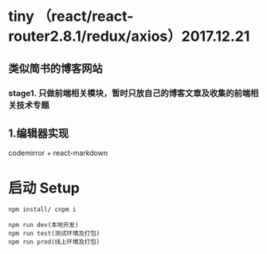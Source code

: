# tiny   （react/react-router2.8.1/redux/axios）2017.12.21

## 类似简书的博客网站
### stage1. 只做前端相关模块，暂时只放自己的博客文章及收集的前端相关技术专题

## 1.编辑器实现
codemirror + react-markdown
# 启动 Setup

    npm install/ cnpm i

    npm run dev(本地开发)
    npm run test(测试环境及打包)
    npm run prod(线上环境及打包)

